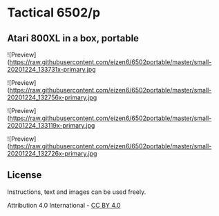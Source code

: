 # Tactical 6502/p

## Atari 800XL in a box, portable

![Preview](https://raw.githubusercontent.com/eizen6/6502portable/master/small-20201224_133731x-primary.jpg

![Preview](https://raw.githubusercontent.com/eizen6/6502portable/master/small-20201224_132756x-primary.jpg

![Preview](https://raw.githubusercontent.com/eizen6/6502portable/master/small-20201224_133119x-primary.jpg

![Preview](https://raw.githubusercontent.com/eizen6/6502portable/master/small-20201224_132726x-primary.jpg


## License

Instructions, text and images can be used freely.

Attribution 4.0 International - [CC BY 4.0](https://creativecommons.org/licenses/by/4.0/)

